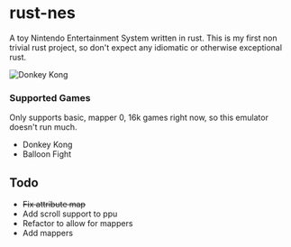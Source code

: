 # rust-nes
A toy Nintendo Entertainment System written in rust. This is my first non trivial rust project, so don't expect any idiomatic or otherwise exceptional rust.

![Donkey Kong](https://i.imgur.com/5wv29YA.png)

### Supported Games
Only supports basic, mapper 0, 16k games right now, so this emulator doesn't run much.
- Donkey Kong
- Balloon Fight

## Todo
- ~~Fix attribute map~~
- Add scroll support to ppu
- Refactor to allow for mappers
- Add mappers
